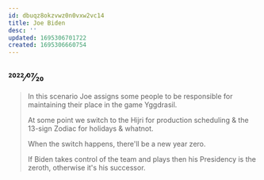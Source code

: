 ```yaml
---
id: dbuqz8okzvwz0n0vxw2vc14
title: Joe Biden
desc: ''
updated: 1695306701722
created: 1695306660754
---
```

## 2022⁄07⁄20

> In this scenario Joe assigns some people to be responsible for maintaining their place in the game Yggdrasil.
>
> At some point we switch to the Hijri for production scheduling & the 13-sign Zodiac for holidays & whatnot.
>
> When the switch happens, there'll be a new year zero.
>
> If Biden takes control of the team and plays then his Presidency is the zeroth, otherwise it's his successor.
